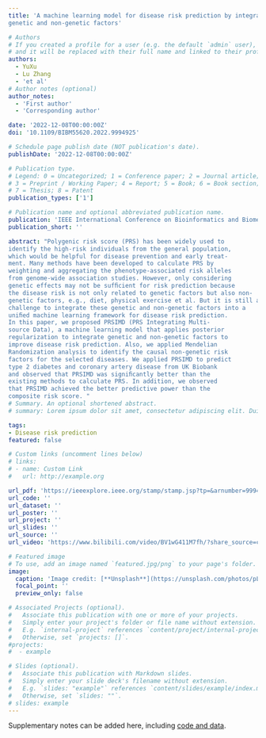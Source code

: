 ```yaml
---
title: 'A machine learning model for disease risk prediction by integrating
genetic and non-genetic factors'

# Authors
# If you created a profile for a user (e.g. the default `admin` user), write the username (folder name) here
# and it will be replaced with their full name and linked to their profile.
authors:
  - YuXu
  - Lu Zhang
  - 'et al'
# Author notes (optional)
author_notes:
  - 'First author'
  - 'Corresponding author'

date: '2022-12-08T00:00:00Z'
doi: '10.1109/BIBM55620.2022.9994925'

# Schedule page publish date (NOT publication's date).
publishDate: '2022-12-08T00:00:00Z'

# Publication type.
# Legend: 0 = Uncategorized; 1 = Conference paper; 2 = Journal article;
# 3 = Preprint / Working Paper; 4 = Report; 5 = Book; 6 = Book section;
# 7 = Thesis; 8 = Patent
publication_types: ['1']

# Publication name and optional abbreviated publication name.
publication: 'IEEE International Conference on Bioinformatics and Biomedicine (BIBM) 2022'
publication_short: ''

abstract: "Polygenic risk score (PRS) has been widely used to 
identify the high-risk individuals from the general population, 
which would be helpful for disease prevention and early treat-
ment. Many methods have been developed to calculate PRS by 
weighting and aggregating the phenotype-associated risk alleles 
from genome-wide association studies. However, only considering 
genetic effects may not be sufﬁcient for risk prediction because 
the disease risk is not only related to genetic factors but also non-
genetic factors, e.g., diet, physical exercise et al. But it is still a 
challenge to integrate these genetic and non-genetic factors into a 
uniﬁed machine learning framework for disease risk prediction. 
In this paper, we proposed PRSIMD (PRS Integrating Multi-
source Data), a machine learning model that applies posterior 
regularization to integrate genetic and non-genetic factors to 
improve disease risk prediction. Also, we applied Mendelian 
Randomization analysis to identify the causal non-genetic risk 
factors for the selected diseases. We applied PRSIMD to predict 
type 2 diabetes and coronary artery disease from UK Biobank 
and observed that PRSIMD was signiﬁcantly better than the 
existing methods to calculate PRS. In addition, we observed 
that PRSIMD achieved the better predictive power than the 
composite risk score. "
# Summary. An optional shortened abstract.
# summary: Lorem ipsum dolor sit amet, consectetur adipiscing elit. Duis posuere tellus ac convallis placerat. Proin tincidunt magna sed ex sollicitudin condimentum.

tags: 
- Disease risk prediction
featured: false

# Custom links (uncomment lines below)
# links:
# - name: Custom Link
#   url: http://example.org

url_pdf: 'https://ieeexplore.ieee.org/stamp/stamp.jsp?tp=&arnumber=9994925'
url_code: ''
url_dataset: ''
url_poster: ''
url_project: ''
url_slides: ''
url_source: ''
url_video: 'https://www.bilibili.com/video/BV1wG411M7fh/?share_source=copy_web&vd_source=1fa2f4747202c21b79e5a7bc67c6245d'

# Featured image
# To use, add an image named `featured.jpg/png` to your page's folder.
image:
  caption: 'Image credit: [**Unsplash**](https://unsplash.com/photos/pLCdAaMFLTE)'
  focal_point: ''
  preview_only: false

# Associated Projects (optional).
#   Associate this publication with one or more of your projects.
#   Simply enter your project's folder or file name without extension.
#   E.g. `internal-project` references `content/project/internal-project/index.md`.
#   Otherwise, set `projects: []`.
#projects:
#  - example

# Slides (optional).
#   Associate this publication with Markdown slides.
#   Simply enter your slide deck's filename without extension.
#   E.g. `slides: "example"` references `content/slides/example/index.md`.
#   Otherwise, set `slides: ""`.
# slides: example
---
```



Supplementary notes can be added here, including [code and data](https://github.com/ericcombiolab/PRSIMD).
